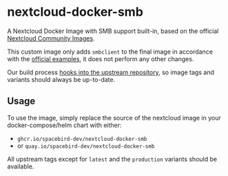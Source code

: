 # nextcloud-docker-smb

A Nextcloud Docker Image with SMB support built-in, based on the official [Nextcloud Community Images](https://github.com/nextcloud/docker).

This custom image only adds `smbclient` to the final image in accordance with the [official examples](https://github.com/nextcloud/docker/tree/master/.examples/dockerfiles/smb), it does not perform any other changes.

Our build process [hooks into the upstream repository](.github/actions/images.yml), so image tags and variants should always be up-to-date.

## Usage

To use the image, simply replace the source of the nextcloud image in your docker-compose/helm chart with either:

- `ghcr.io/spacebird-dev/nextcloud-docker-smb`
- or `quay.io/spacebird-dev/nextcloud-docker-smb`

All upstream tags except for `latest` and the `production` variants should be available.
